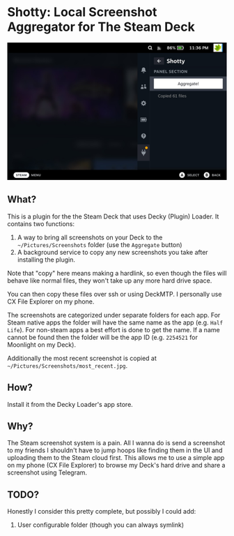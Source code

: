 # Shotty: Local Screenshot Aggregator for The Steam Deck

![Shotty Example Screenshot](shotty-screenshot.png)

## What?
This is a plugin for the the Steam Deck that uses Decky (Plugin) Loader. It contains two functions:

1. A way to bring all screenshots on your Deck to the `~/Pictures/Screenshots` folder (use the `Aggregate` button)
2. A background service to copy any new screenshots you take after installing the plugin.

Note that "copy" here means making a hardlink, so even though the files will behave like normal files, they won't take up any more hard drive space.

You can then copy these files over ssh or using DeckMTP. I personally use CX File Explorer on my phone.

The screenshots are categorized under separate folders for each app. For Steam native apps the folder will have the same name as the app
(e.g. `Half Life`). For non-steam apps a best effort is done to get the name. If a name cannot be found then the folder will be the app ID (e.g. `2254521` for Moonlight on my Deck).

Additionally the most recent screenshot is copied at `~/Pictures/Screenshots/most_recent.jpg`.

## How?

Install it from the Decky Loader's app store.

## Why?

The Steam screenshot system is a pain. All I wanna do is send a screenshot to my friends I shouldn't have to jump hoops like
finding them in the UI and uploading them to the Steam cloud first. This allows me to use a simple app on my phone (CX File Explorer)
to browse my Deck's hard drive and share a screenshot using Telegram.

## TODO?

Honestly I consider this pretty complete, but possibly I could add:

1. User configurable folder (though you can always symlink)